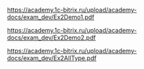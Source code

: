 https://academy.1c-bitrix.ru/upload/academy-docs/exam_dev/Ex2Demo1.pdf

  https://academy.1c-bitrix.ru/upload/academy-docs/exam_dev/Ex2Demo2.pdf
  
  https://academy.1c-bitrix.ru/upload/academy-docs/exam_dev/Ex2AllType.pdf
